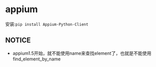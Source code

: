 # appium

安装:`pip install Appium-Python-Client`

## NOTICE
 - appium1.5开始，就不能使用name来查找element了，也就是不能使用find_element_by_name